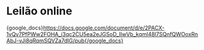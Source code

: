 # Leilão online
{google_docs}https://docs.google.com/document/d/e/2PACX-1vQv7PfPWw2FOHA_i3qc2CU5ea2eJGSoD_IIwVb_kqml48l7SQnfQWOoxRnAbJ-vJi8qRqmSQVZa7dIG/pub{/google_docs}



